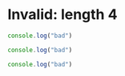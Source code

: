# Invalid: length 4

```js
console.log("bad")
```

`````js
console.log("bad")
`````

~~~js
console.log("bad")
~~~
